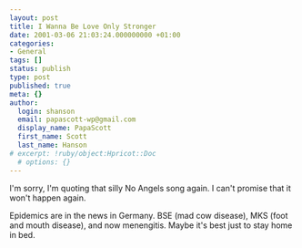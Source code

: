 ```yaml
---
layout: post
title: I Wanna Be Love Only Stronger
date: 2001-03-06 21:03:24.000000000 +01:00
categories:
- General
tags: []
status: publish
type: post
published: true
meta: {}
author:
  login: shanson
  email: papascott-wp@gmail.com
  display_name: PapaScott
  first_name: Scott
  last_name: Hanson
# excerpt: !ruby/object:Hpricot::Doc
  # options: {}
---
```

<p>I'm sorry, I'm quoting that silly No Angels song again. I can't promise that it won't happen again.</p>
<p>Epidemics are in the news in Germany. BSE (mad cow disease), MKS (foot and mouth disease), and now menengitis.  Maybe it's best just to stay home in bed.</p>
